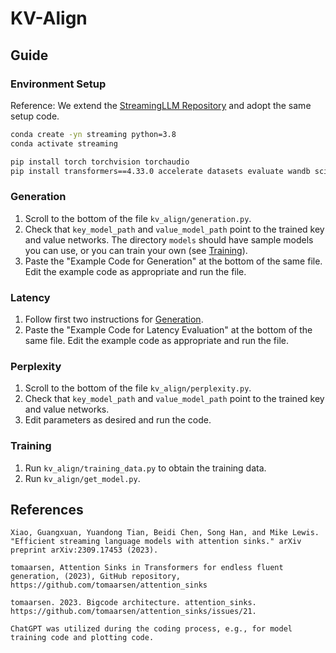 # KV-Align

## Guide

### Environment Setup

Reference: We extend the [StreamingLLM Repository](https://github.com/mit-han-lab/streaming-llm) and adopt the same setup code.

```bash
conda create -yn streaming python=3.8
conda activate streaming

pip install torch torchvision torchaudio
pip install transformers==4.33.0 accelerate datasets evaluate wandb scikit-learn scipy sentencepiece
```

### Generation
1. Scroll to the bottom of the file `kv_align/generation.py`.
2. Check that `key_model_path` and `value_model_path` point to the trained key and value networks. The directory `models` should have sample models you can use, or you can train your own (see [Training](#training)).
3. Paste the "Example Code for Generation" at the bottom of the same file. Edit the example code as appropriate and run the file.

### Latency
1. Follow first two instructions for [Generation](#generation).
2. Paste the "Example Code for Latency Evaluation" at the bottom of the same file. Edit the example code as appropriate and run the file.

### Perplexity
1. Scroll to the bottom of the file `kv_align/perplexity.py`.
2. Check that `key_model_path` and `value_model_path` point to the trained key and value networks.
3. Edit parameters as desired and run the code.

### Training
1. Run `kv_align/training_data.py` to obtain the training data.
2. Run `kv_align/get_model.py`.

## References

```
Xiao, Guangxuan, Yuandong Tian, Beidi Chen, Song Han, and Mike Lewis. "Efficient streaming language models with attention sinks." arXiv preprint arXiv:2309.17453 (2023).
```
```
tomaarsen, Attention Sinks in Transformers for endless fluent generation, (2023), GitHub repository, https://github.com/tomaarsen/attention_sinks
```
```
tomaarsen. 2023. Bigcode architecture. attention_sinks. https://github.com/tomaarsen/attention_sinks/issues/21.
```
```
ChatGPT was utilized during the coding process, e.g., for model training code and plotting code.
```
